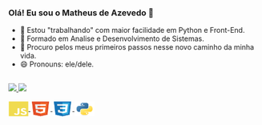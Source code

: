 ### Olá! Eu sou o Matheus de Azevedo 👋

- 🔭 Estou "trabalhando" com maior facilidade em Python e Front-End.
- 🌱 Formado em Analise e Desenvolvimento de Sistemas.
- 🤔 Procuro pelos meus primeiros passos nesse novo caminho da minha vida.
- 😄 Pronouns: ele/dele.

##
<div>
  <a href="https://github.com/Duduvsky">
  <img height="180em" src="https://github-readme-stats.vercel.app/api?username=duduvsky&show_icons=true&theme=dark&include_all_commits=true&count_private=true"/>
  <img height="180em" src="https://github-readme-stats.vercel.app/api/top-langs/?username=duduvsky&layout=compact&langs_count=7&theme=dark"/>
</div>
<div style="display: inline_block"><br>
  <img align="center" alt="Rafa-Js" height="30" width="40" src="https://raw.githubusercontent.com/devicons/devicon/master/icons/javascript/javascript-plain.svg">
  <img align="center" alt="Rafa-HTML" height="30" width="40" src="https://raw.githubusercontent.com/devicons/devicon/master/icons/html5/html5-original.svg">
  <img align="center" alt="Rafa-CSS" height="30" width="40" src="https://raw.githubusercontent.com/devicons/devicon/master/icons/css3/css3-original.svg">
  <img align="center" alt="Rafa-Python" height="30" width="40" src="https://raw.githubusercontent.com/devicons/devicon/master/icons/python/python-original.svg">
</div>

##
